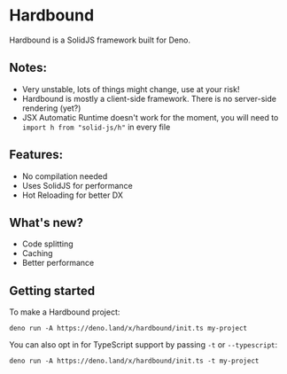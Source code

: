 # Hardbound

Hardbound is a SolidJS framework built for Deno.

## Notes:
* Very unstable, lots of things might change, use at your risk!
* Hardbound is mostly a client-side framework. There is no server-side rendering (yet?)
* JSX Automatic Runtime doesn't work for the moment, you will need to `import h from "solid-js/h"` in every file

## Features:
* No compilation needed
* Uses SolidJS for performance
* Hot Reloading for better DX

## What's new?
* Code splitting
* Caching
* Better performance

## Getting started

To make a Hardbound project:
```
deno run -A https://deno.land/x/hardbound/init.ts my-project
```

You can also opt in for TypeScript support by passing `-t` or `--typescript`:
```
deno run -A https://deno.land/x/hardbound/init.ts -t my-project
```
